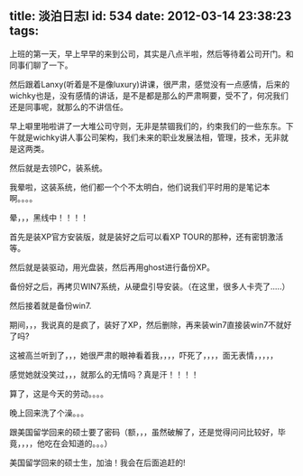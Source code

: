 title: 淡泊日志Ⅰ
id: 534
date: 2012-03-14 23:38:23
tags:
---

上班的第一天，早上早早的来到公司，其实是八点半啦，然后等待着公司开门。和同事们聊了一下。

然后跟着Lanxy(听着是不是像luxury)讲课，很严肃，感觉没有一点感情，后来的wichky也是，没有感情的讲话，是不是都是那么的严肃啊要，受不了，何况我们还是同事呢，就那么的不讲信任。

早上噼里啪啦讲了一大堆公司守则，无非是禁锢我们的，约束我们的一些东东。下午就是wichky讲人事公司架构，我们未来的职业发展法相，管理，技术，无非就是这两类。

然后就是去领PC，装系统。

我晕啦，这装系统，他们都一个个不太明白，他们说我们平时用的是笔记本啊。。。。

晕，，，黑线中！！！！

首先是装XP官方安装版，就是装好之后可以看XP TOUR的那种，还有密钥激活等。

然后就是装驱动，用光盘装，然后再用ghost进行备份XP。

备份好之后，再拷贝WIN7系统，从硬盘引导安装。（在这里，很多人卡壳了.....）

然后接着就是备份win7.

期间，，，我说真的是疯了，装好了XP，然后删除，再来装win7直接装win7不就好了吗?

这被高兰听到了，，，她很严肃的眼神看着我，，，，吓死了，，，，面无表情，，，，，

感觉她就没笑过，，，就那么的无情吗？真是汗！！！！

算了，这是今天的劳动。。。。

晚上回来洗了个澡。。。

跟美国留学回来的硕士要了密码（额，，，虽然破解了，还是觉得问问比较好，毕竟，，，，他吃在会知道的。。。）

美国留学回来的硕士生，加油！我会在后面追赶的!